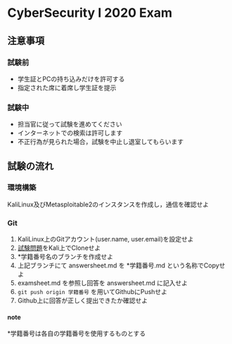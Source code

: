 # CyberSecurity I 2020 Exam

## 注意事項

### 試験前

- 学生証とPCの持ち込みだけを許可する
- 指定された席に着席し学生証を提示

### 試験中

- 担当官に従って試験を進めてください
- インターネットでの検索は許可します
- 不正行為が見られた場合，試験を中止し退室してもらいます

## 試験の流れ

### 環境構築

KaliLinux及びMetasploitable2のインスタンスを作成し，通信を確認せよ

### Git

1. KaliLinux上のGitアカウント(user.name, user.email)を設定せよ
2. [試験問題](https://github.com/omas-public/exam20201125)をKali上でCloneせよ
3. *学籍番号名のブランチを作成せよ
4. 上記ブランチにて answersheet.md を *学籍番号.md という名称でCopyせよ
5. examsheet.md を参照し回答を answersheet.md に記入せよ
6. ```git push origin 学籍番号``` を用いてGithubにPushせよ
7. Github上に回答が正しく提出できたか確認せよ

#### note

*学籍番号は各自の学籍番号を使用するものとする